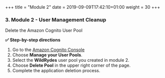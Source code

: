 +++
title = "Module 2"
date = 2019-09-09T17:42:10+01:00
weight = 30
+++

### 3. Module 2 - User Management Cleanup
Delete the Amazon Cognito User Pool

**:white_check_mark: Step-by-step directions**

1. Go to the [Amazon Cognito Console][cognito-console]
1. Choose **Manage your User Pools**.
1. Select the **WildRydes** user pool you created in module 2.
1. Choose **Delete Pool** in the upper right corner of the page.
1. Complete the application deletion process.

[cognito-console]: https://console.aws.amazon.com/cognito/home
